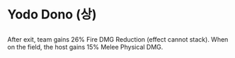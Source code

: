 # Yodo Dono (상)

##

After exit, team gains 26% Fire DMG Reduction (effect cannot stack). When on the field, the host gains 15% Melee Physical DMG.
